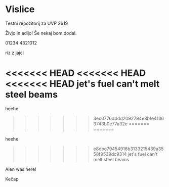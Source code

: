 # Vislice
Testni repozitorij za UVP 2619

Živjo in adijo!
Še nekaj bom dodal.

  01234
4321012


riz z jajci

<<<<<<< HEAD
<<<<<<< HEAD
<<<<<<< HEAD
__jet's fuel can't melt steel beams__
=======
heehe
>>>>>>> 3ec0776d4dd2092794e8bfe41363743b0e77a32e
=======
=======

heehe

>>>>>>> e8dbe79454916b3133215439a3558f9539dc9314
jet's fuel can't melt steel beams

Alen was here!

Kečap

